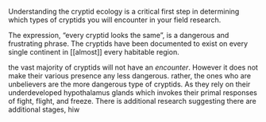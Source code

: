 Understanding the cryptid ecology is a critical first step in determining which types of cryptids you will encounter in your field research. 

The expression, “every cryptid looks the same”, is a dangerous and frustrating phrase. The cryptids have been documented to exist on every single continent in [[almost]] every habitable region.

the vast majority of cryptids will not have an *encounter*. However it does not make their various presence any less dangerous. rather, the ones who are unbelievers are the more dangerous type of cryptids. As they rely on their underdeveloped hypothalamus glands which invokes their primal responses of fight, flight, and freeze. There is additional research suggesting there are additional stages, hiw